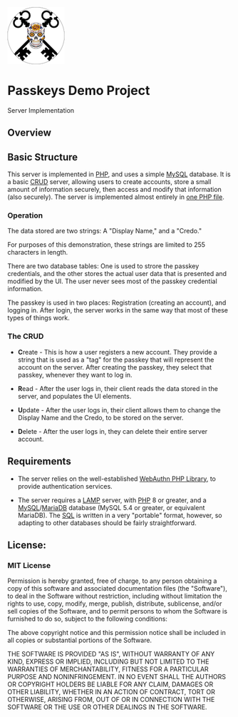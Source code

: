 ![Icon](Meta/Icon.png)

# Passkeys Demo Project

Server Implementation

## Overview

## Basic Structure

This server is implemented in [PHP](https://www.php.net), and uses a simple [MySQL](https://www.mysql.com) database. It is a basic [CRUD](https://en.wikipedia.org/wiki/Create,_read,_update_and_delete) server, allowing users to create accounts, store a small amount of information securely, then access and modify that information (also securely). The server is implemented almost entirely in [one PHP file](https://github.com/LittleGreenViper/PassKeysDemo/blob/master/Server/PKDServer.class.php).

### Operation

The data stored are two strings: A "Display Name," and a "Credo."

For purposes of this demonstration, these strings are limited to 255 characters in length.

There are two database tables: One is used to strore the passkey credentials, and the other stores the actual user data that is presented and modified by the UI. The user never sees most of the passkey credential information.

The passkey is used in two places: Registration (creating an account), and logging in. After login, the server works in the same way that most of these types of things work.

### The CRUD

- **C**reate - This is how a user registers a new account. They provide a string that is used as a "tag" for the passkey that will represent the account on the server. After creating the passkey, they select that passkey, whenever they want to log in.

- **R**ead - After the user logs in, their client reads the data stored in the server, and populates the UI elements.

- **U**pdate - After the user logs in, their client allows them to change the Display Name and the Credo, to be stored on the server.

- **D**elete - After the user logs in, they can delete their entire server account.

## Requirements

- The server relies on the well-established [WebAuthn PHP Library](https://github.com/lbuchs/WebAuthn), to provide authentication services.

- The server requires a [LAMP](https://en.wikipedia.org/wiki/LAMP_\(software_bundle\)) server, with [PHP](https://www.php.net) 8 or greater, and a [MySQL](https://www.mysql.com)/[MariaDB](https://mariadb.org) database (MySQL 5.4 or greater, or equivalent MariaDB). The [SQL](https://en.wikipedia.org/wiki/SQL) is written in a very "portable" format, however, so adapting to other databases should be fairly straightforward.

## License:

### MIT License

Permission is hereby granted, free of charge, to any person obtaining a copy of this software and associated documentation
files (the "Software"), to deal in the Software without restriction, including without limitation the rights to use, copy,
modify, merge, publish, distribute, sublicense, and/or sell copies of the Software, and to permit persons to whom the
Software is furnished to do so, subject to the following conditions:

The above copyright notice and this permission notice shall be included in all copies or substantial portions of the Software.

THE SOFTWARE IS PROVIDED "AS IS", WITHOUT WARRANTY OF ANY KIND, EXPRESS OR IMPLIED, INCLUDING BUT NOT LIMITED TO THE WARRANTIES
OF MERCHANTABILITY, FITNESS FOR A PARTICULAR PURPOSE AND NONINFRINGEMENT.
IN NO EVENT SHALL THE AUTHORS OR COPYRIGHT HOLDERS BE LIABLE FOR ANY CLAIM, DAMAGES OR OTHER LIABILITY, WHETHER IN AN ACTION OF
CONTRACT, TORT OR OTHERWISE, ARISING FROM, OUT OF OR IN CONNECTION WITH THE SOFTWARE OR THE USE OR OTHER DEALINGS IN THE SOFTWARE.
